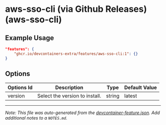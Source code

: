# aws-sso-cli (via Github Releases) (aws-sso-cli)

## Example Usage

```json
"features": {
    "ghcr.io/devcontainers-extra/features/aws-sso-cli:1": {}
}
```

## Options

| Options Id | Description | Type | Default Value |
|-----|-----|-----|-----|
| version | Select the version to install. | string | latest |

---

_Note: This file was auto-generated from the [devcontainer-feature.json](devcontainer-feature.json).  Add additional notes to a `NOTES.md`._
